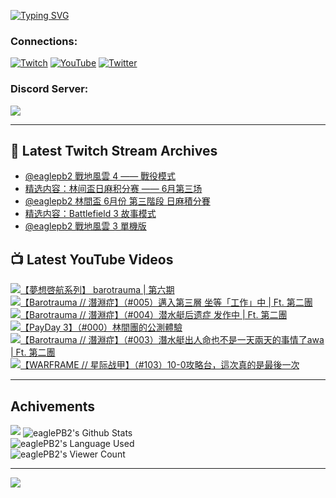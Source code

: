 <!--### Hello people, I'm EaglePB2 - The one who building something for fun 👋
Thank you for standby for this profile.   
The purpose of this profile is coming soon.   
You may come back later, as you wish if this readme.md is updated.   -->

<a href="https://git.io/typing-svg"><img src="https://readme-typing-svg.herokuapp.com?font=Fira+Code&duration=1000&pause=5000&vCenter=true&random=false&width=500&lines=%F0%9F%91%8B+Hello+Everyone%2C+I'm+EaglePB2.;%F0%9F%99%87+Thank+you+for+stopping+by+my+profile.+;%F0%9F%94%AD+%3D%3D%3D%3D+%F0%9F%94%AD;%F0%9F%91%8B+%E4%BD%A0%E5%A5%BD%EF%BC%8C%E6%AD%A1%E8%BF%8E%E4%BE%86%E5%88%B0%E6%88%91%E7%9A%84%E4%BB%A3%E7%A2%BC%E5%BA%AB%E3%80%82;%F0%9F%99%87+%E6%84%9F%E8%AC%9D%E5%89%8D%E4%BE%86%E5%8F%83%E8%A7%80%E5%B0%8F%E5%B1%8B+owo~" alt="Typing SVG" /></a>

### Connections:

[![Twitch](https://img.shields.io/badge/Twitch-9347FF?style=flat-square&logo=twitch&logoColor=white)](https://www.twitch.tv/eaglepb2)
[![YouTube](https://img.shields.io/badge/YouTube-%23FF0000.svg?style=flat-square&logo=YouTube&logoColor=white)](https://www.youtube.com/eaglepb2)
[![Twitter](https://img.shields.io/badge/Twitter-%231DA1F2.svg?style=flat-square&logo=Twitter&logoColor=white)](https://twitter.com/eaglepb2)

### Discord Server:

[![](https://invidget.switchblade.xyz/qKrub9b?theme=dark&language=ch)](https://discord.gg/qKrub9b)

---

## 👾 Latest Twitch Stream Archives
<!-- TWITCH:START -->
- [@eaglepb2 戰地風雲 4 —— 戰役模式](https://www.twitch.tv/videos/2181229759)
- [精选内容：林间盃日麻积分赛 —— 6月第三场](https://www.twitch.tv/videos/2176158299)
- [@eaglepb2 林間盃 6月份 第三階段 日麻積分賽](https://www.twitch.tv/videos/2175985253)
- [精选内容：Battlefield 3 故事模式](https://www.twitch.tv/videos/2174536755)
- [@eaglepb2 戰地風雲 3 單機版](https://www.twitch.tv/videos/2174322723)
<!-- TWITCH:END -->



## 📺 Latest YouTube Videos
<!-- YOUTUBE:START -->
<!-- YOUTUBE:END -->

<!-- BEGIN YOUTUBE-CARDS -->
<a href="https://www.youtube.com/watch?v=yuGx2D0RkyQ">
  <picture>
    <source media="(prefers-color-scheme: dark)" srcset="https://ytcards.demolab.com/?id=yuGx2D0RkyQ&title=%E3%80%90%E5%A4%A2%E6%83%B3%E5%95%93%E8%88%AA%E7%B3%BB%E5%88%97%E3%80%91+barotrauma+%7C+%E7%AC%AC%E5%85%AD%E6%9C%9F&lang=zh&timestamp=1719388117&background_color=%230d1117&title_color=%23ffffff&stats_color=%23dedede&max_title_lines=1&width=250&border_radius=5&duration=14333">
    <img src="https://ytcards.demolab.com/?id=yuGx2D0RkyQ&title=%E3%80%90%E5%A4%A2%E6%83%B3%E5%95%93%E8%88%AA%E7%B3%BB%E5%88%97%E3%80%91+barotrauma+%7C+%E7%AC%AC%E5%85%AD%E6%9C%9F&lang=zh&timestamp=1719388117&background_color=%23ffffff&title_color=%2324292f&stats_color=%2357606a&max_title_lines=1&width=250&border_radius=5&duration=14333" alt="【夢想啓航系列】 barotrauma | 第六期" title="【夢想啓航系列】 barotrauma | 第六期">
  </picture>
</a>
<a href="https://www.youtube.com/watch?v=8Y5B-6E3TCk">
  <picture>
    <source media="(prefers-color-scheme: dark)" srcset="https://ytcards.demolab.com/?id=8Y5B-6E3TCk&title=%E3%80%90Barotrauma+%2F%2F+%E6%BD%9B%E6%B7%B5%E7%97%87%E3%80%91%EF%BC%88%23005%EF%BC%89%E9%82%81%E5%85%A5%E7%AC%AC%E4%B8%89%E5%B1%A4+%E5%9D%90%E7%AD%89%E3%80%8C%E5%B7%A5%E4%BD%9C%E3%80%8D%E4%B8%AD+%7C+Ft.+%E7%AC%AC%E4%BA%8C%E5%9C%98&lang=zh&timestamp=1719289334&background_color=%230d1117&title_color=%23ffffff&stats_color=%23dedede&max_title_lines=1&width=250&border_radius=5&duration=12216">
    <img src="https://ytcards.demolab.com/?id=8Y5B-6E3TCk&title=%E3%80%90Barotrauma+%2F%2F+%E6%BD%9B%E6%B7%B5%E7%97%87%E3%80%91%EF%BC%88%23005%EF%BC%89%E9%82%81%E5%85%A5%E7%AC%AC%E4%B8%89%E5%B1%A4+%E5%9D%90%E7%AD%89%E3%80%8C%E5%B7%A5%E4%BD%9C%E3%80%8D%E4%B8%AD+%7C+Ft.+%E7%AC%AC%E4%BA%8C%E5%9C%98&lang=zh&timestamp=1719289334&background_color=%23ffffff&title_color=%2324292f&stats_color=%2357606a&max_title_lines=1&width=250&border_radius=5&duration=12216" alt="【Barotrauma // 潛淵症】（#005）邁入第三層 坐等「工作」中 | Ft. 第二團" title="【Barotrauma // 潛淵症】（#005）邁入第三層 坐等「工作」中 | Ft. 第二團">
  </picture>
</a>
<a href="https://www.youtube.com/watch?v=hZPoC9z8P5o">
  <picture>
    <source media="(prefers-color-scheme: dark)" srcset="https://ytcards.demolab.com/?id=hZPoC9z8P5o&title=%E3%80%90Barotrauma+%2F%2F+%E6%BD%9B%E6%B7%B5%E7%97%87%E3%80%91%EF%BC%88%23004%EF%BC%89%E6%BD%9C%E6%B0%B4%E8%89%87%E5%90%8E%E9%81%97%E7%97%87+%E5%8F%91%E4%BD%9C%E4%B8%AD+%7C+Ft.+%E7%AC%AC%E4%BA%8C%E5%9C%98&lang=zh&timestamp=1719214233&background_color=%230d1117&title_color=%23ffffff&stats_color=%23dedede&max_title_lines=1&width=250&border_radius=5&duration=12807">
    <img src="https://ytcards.demolab.com/?id=hZPoC9z8P5o&title=%E3%80%90Barotrauma+%2F%2F+%E6%BD%9B%E6%B7%B5%E7%97%87%E3%80%91%EF%BC%88%23004%EF%BC%89%E6%BD%9C%E6%B0%B4%E8%89%87%E5%90%8E%E9%81%97%E7%97%87+%E5%8F%91%E4%BD%9C%E4%B8%AD+%7C+Ft.+%E7%AC%AC%E4%BA%8C%E5%9C%98&lang=zh&timestamp=1719214233&background_color=%23ffffff&title_color=%2324292f&stats_color=%2357606a&max_title_lines=1&width=250&border_radius=5&duration=12807" alt="【Barotrauma // 潛淵症】（#004）潜水艇后遗症 发作中 | Ft. 第二團" title="【Barotrauma // 潛淵症】（#004）潜水艇后遗症 发作中 | Ft. 第二團">
  </picture>
</a>
<a href="https://www.youtube.com/watch?v=vR611pxRQaA">
  <picture>
    <source media="(prefers-color-scheme: dark)" srcset="https://ytcards.demolab.com/?id=vR611pxRQaA&title=%E3%80%90PayDay+3%E3%80%91%EF%BC%88%23000%EF%BC%89%E6%9E%97%E9%96%93%E5%9C%98%E7%9A%84%E5%85%AC%E6%B8%AC%E9%AB%94%E9%A9%97&lang=zh&timestamp=1719138651&background_color=%230d1117&title_color=%23ffffff&stats_color=%23dedede&max_title_lines=1&width=250&border_radius=5&duration=10146">
    <img src="https://ytcards.demolab.com/?id=vR611pxRQaA&title=%E3%80%90PayDay+3%E3%80%91%EF%BC%88%23000%EF%BC%89%E6%9E%97%E9%96%93%E5%9C%98%E7%9A%84%E5%85%AC%E6%B8%AC%E9%AB%94%E9%A9%97&lang=zh&timestamp=1719138651&background_color=%23ffffff&title_color=%2324292f&stats_color=%2357606a&max_title_lines=1&width=250&border_radius=5&duration=10146" alt="【PayDay 3】（#000）林間團的公測體驗" title="【PayDay 3】（#000）林間團的公測體驗">
  </picture>
</a>
<a href="https://www.youtube.com/watch?v=K0YaieV-GY8">
  <picture>
    <source media="(prefers-color-scheme: dark)" srcset="https://ytcards.demolab.com/?id=K0YaieV-GY8&title=%E3%80%90Barotrauma+%2F%2F+%E6%BD%9B%E6%B7%B5%E7%97%87%E3%80%91%EF%BC%88%23003%EF%BC%89%E6%BD%9B%E6%B0%B4%E8%89%87%E5%87%BA%E4%BA%BA%E5%91%BD%E4%B9%9F%E4%B8%8D%E6%98%AF%E4%B8%80%E5%A4%A9%E5%85%A9%E5%A4%A9%E7%9A%84%E4%BA%8B%E6%83%85%E4%BA%86awa+%7C+Ft.+%E7%AC%AC%E4%BA%8C%E5%9C%98&lang=zh&timestamp=1718864772&background_color=%230d1117&title_color=%23ffffff&stats_color=%23dedede&max_title_lines=1&width=250&border_radius=5&duration=11710">
    <img src="https://ytcards.demolab.com/?id=K0YaieV-GY8&title=%E3%80%90Barotrauma+%2F%2F+%E6%BD%9B%E6%B7%B5%E7%97%87%E3%80%91%EF%BC%88%23003%EF%BC%89%E6%BD%9B%E6%B0%B4%E8%89%87%E5%87%BA%E4%BA%BA%E5%91%BD%E4%B9%9F%E4%B8%8D%E6%98%AF%E4%B8%80%E5%A4%A9%E5%85%A9%E5%A4%A9%E7%9A%84%E4%BA%8B%E6%83%85%E4%BA%86awa+%7C+Ft.+%E7%AC%AC%E4%BA%8C%E5%9C%98&lang=zh&timestamp=1718864772&background_color=%23ffffff&title_color=%2324292f&stats_color=%2357606a&max_title_lines=1&width=250&border_radius=5&duration=11710" alt="【Barotrauma // 潛淵症】（#003）潛水艇出人命也不是一天兩天的事情了awa | Ft. 第二團" title="【Barotrauma // 潛淵症】（#003）潛水艇出人命也不是一天兩天的事情了awa | Ft. 第二團">
  </picture>
</a>
<a href="https://www.youtube.com/watch?v=QmJ_i-lL1K8">
  <picture>
    <source media="(prefers-color-scheme: dark)" srcset="https://ytcards.demolab.com/?id=QmJ_i-lL1K8&title=%E3%80%90WARFRAME+%2F%2F+%E6%98%9F%E9%99%85%E6%88%98%E7%94%B2%E3%80%91%EF%BC%88%23103%EF%BC%8910-0%E6%94%BB%E7%95%A5%E5%8F%B0%EF%BC%8C%E9%80%99%E6%AC%A1%E7%9C%9F%E7%9A%84%E6%98%AF%E6%9C%80%E5%BE%8C%E4%B8%80%E6%AC%A1&lang=zh&timestamp=1718776062&background_color=%230d1117&title_color=%23ffffff&stats_color=%23dedede&max_title_lines=1&width=250&border_radius=5&duration=9781">
    <img src="https://ytcards.demolab.com/?id=QmJ_i-lL1K8&title=%E3%80%90WARFRAME+%2F%2F+%E6%98%9F%E9%99%85%E6%88%98%E7%94%B2%E3%80%91%EF%BC%88%23103%EF%BC%8910-0%E6%94%BB%E7%95%A5%E5%8F%B0%EF%BC%8C%E9%80%99%E6%AC%A1%E7%9C%9F%E7%9A%84%E6%98%AF%E6%9C%80%E5%BE%8C%E4%B8%80%E6%AC%A1&lang=zh&timestamp=1718776062&background_color=%23ffffff&title_color=%2324292f&stats_color=%2357606a&max_title_lines=1&width=250&border_radius=5&duration=9781" alt="【WARFRAME // 星际战甲】（#103）10-0攻略台，這次真的是最後一次" title="【WARFRAME // 星际战甲】（#103）10-0攻略台，這次真的是最後一次">
  </picture>
</a>
<!-- END YOUTUBE-CARDS -->

---

## Achivements
[![](https://github-profile-trophy.vercel.app/?username=eaglepb2&theme=monokai&no-bg=true&&title=Repositories,Issues,Commit,MultiLanguage)](https://github.com/anuraghazra/github-readme-stats)
<img align="center" alt="eaglePB2's Github Stats" src="https://github-readme-stats.vercel.app/api?username=eaglePB2&show_icons=true&hide_border=true&theme=merko" />
<br>
<img align="center" alt="eaglePB2's Language Used" src="https://github-readme-stats.vercel.app/api/top-langs/?username=eaglePB2&show_icons=true&hide_border=true&theme=merko&layout=compact&langs_count=8" />
<br>
<img align="center" alt="eaglePB2's Viewer Count" src="https://visitcount.itsvg.in/api?id=eaglepb2&label=Profile%20Views&color=3&icon=5&pretty=true" />

<hr>

<!-- RANDOMQUOTE:START -->
![](https://quotes-github-readme.vercel.app/api?type=horizontal&theme=merko)
<!-- RANDOMQUOTE:END -->


<!--
       _____   _   _   _____       _____   _   _   ____   
      |_   _| | | | | |  ___|     |  ___| | \ | | |  _  \  
        | |   | |_| | | |___      | |___  |  \| | | | | | 
        | |   |  _  | |  ___|     |  ___| |     | | | | | 
        | |   | | | | | |___      | |___  | |\  | | |_| | 
        |_|   |_| |_| |_____|     |_____| |_| \_| |____ / 
      
-->
